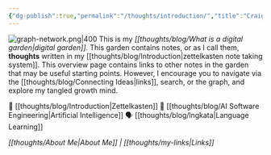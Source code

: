 ```yaml
---
{"dg-publish":true,"permalink":"/thoughts/introduction/","title":"Craig's Digital Garden","tags":["refactored","blogged","zettelkasten","gardenEntry"],"created":"2025-08-27T06:54:48.266+01:00","updated":"2025-09-21T19:47:25.381+01:00"}
---
```


![graph-network.png|400](/img/user/IMAGES/graph-network.png)
This is my _[[thoughts/blog/What is a digital garden\|digital garden]]._ This garden contains notes, or as I call them, **thoughts** written in my [[thoughts/blog/Introduction\|zettelkasten note taking system]]. This overview page contains links to other notes in the garden that may be useful starting points. However, I encourage you to navigate via the [[thoughts/blog/Connecting Ideas\|links]], search, or the graph, and explore my tangled growth mind.

📝 [[thoughts/blog/Introduction\|Zettelkasten]]
🤖 [[thoughts/blog/AI Software Engineering\|Artificial Intelligence]]
🗣️ [[thoughts/blog/lngkata\|Language Learning]]

*[[thoughts/About Me\|About Me]] | [[thoughts/my-links\|Links]]*